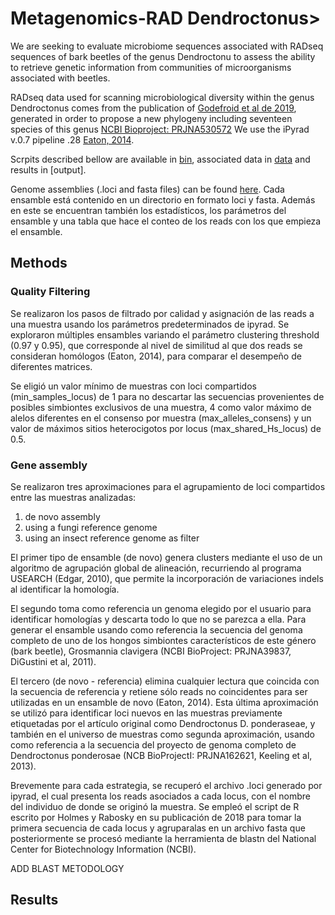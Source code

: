 # Metagenomics-RAD Dendroctonus>


We are seeking to evaluate microbiome sequences associated with RADseq sequences of bark beetles of the genus Dendroctonu to assess the ability to retrieve genetic information from communities of microorganisms associated with beetles.

RADseq data used for scanning microbiological diversity within the genus Dendroctonus comes from the publication of [Godefroid et al de 2019](https://www.sciencedirect.com/science/article/abs/pii/S1055790319302441), generated in order to propose a new phylogeny including seventeen species of this genus [NCBI Bioproject: PRJNA530572](https://www.ncbi.nlm.nih.gov/bioproject/?term=txid77165[Organism:noexp]) We use the iPyrad v.0.7 pipeline .28 [Eaton, 2014](https://academic.oup.com/bioinformatics/article/30/13/1844/2422183).

Scrpits described bellow are available in [bin](linkdeldirectory), associated data in [data](link) and results in [output].

Genome assemblies (.loci and fasta files) can be found [here](https://drive.google.com/drive/folders/1tdBvzSGAc31RCNSy1-ugs9rbh54g-a3L?usp=sharingin). Cada ensamble está contenido en un directorio en formato loci y fasta. Además en este se encuentran también los estadísticos, los parámetros del ensamble y una tabla que hace el conteo de los reads con los que empieza el ensamble.



## Methods

### Quality Filtering
Se realizaron los pasos de filtrado por calidad y asignación de las reads a una muestra  usando los parámetros predeterminados de ipyrad. Se exploraron múltiples ensambles variando el parámetro clustering threshold (0.97 y 0.95), que corresponde al nivel de similitud al que dos reads se consideran homólogos (Eaton, 2014), para comparar el desempeño de diferentes matrices. 

Se eligió un valor mínimo de muestras con loci compartidos (min_samples_locus) de 1 para no descartar las secuencias provenientes de posibles simbiontes exclusivos de una muestra, 4 como valor máximo de alelos diferentes en el consenso por muestra (max_alleles_consens) y un valor de máximos sitios heterocigotos por locus (max_shared_Hs_locus) de 0.5.


### Gene assembly
Se realizaron tres aproximaciones para el agrupamiento de loci compartidos entre las muestras analizadas:

1. de novo assembly
1. using a fungi reference genome
1. using an insect reference genome as filter

El primer tipo de ensamble (de novo) genera clusters mediante el uso de un algoritmo de agrupación global de alineación, recurriendo al programa USEARCH (Edgar, 2010), que permite la incorporación de variaciones indels al identificar la homología. 

El segundo toma como referencia un genoma elegido por el usuario para identificar homologías y descarta todo lo que no se parezca a ella. Para generar el ensamble usando como referencia la secuencia del genoma completo de uno de los hongos simbiontes característicos de este género (bark beetle), Grosmannia clavigera (NCBI BioProject: PRJNA39837, DiGustini et al, 2011).

El tercero (de novo - referencia) elimina cualquier lectura que coincida con la secuencia de referencia y retiene sólo reads no coincidentes para ser utilizadas en un ensamble de novo (Eaton, 2014).   Esta última aproximación se utilizó para identificar loci nuevos en las muestras previamente etiquetadas por el artículo original como Dendroctonus D. ponderaseae, y también en el universo de muestras como segunda aproximación, usando como referencia a la secuencia del proyecto de genoma completo de Dendroctonus ponderosae (NCB BioProjectI: PRJNA162621, Keeling et al, 2013).

Brevemente para cada estrategia, se recuperó el archivo .loci generado por ipyrad, el cual presenta los reads asociados a cada locus, con el nombre del individuo de donde se originó la muestra. Se empleó el script de R escrito por Holmes y Rabosky en su publicación de 2018 para tomar la primera secuencia de cada locus y agruparalas en un archivo fasta que posteriormente se procesó mediante la herramienta de blastn del National Center for Biotechnology Information (NCBI).

ADD BLAST METODOLOGY


## Results
